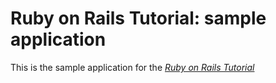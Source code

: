 # Ruby on Rails Tutorial: sample application

This is the sample application for
the [*Ruby on Rails Tutorial*](http://railstutorial.org/)

